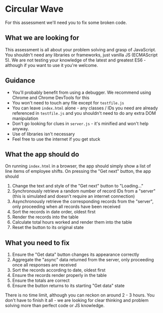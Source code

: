 # Circular Wave #

For this assessment we'll need you to fix some broken code.

## What we are looking for ##

This assessment is all about your problem solving and grasp of JavaScript. You shouldn't need any libraries or frameworks, just vanilla JS (ECMAScript 5). We are not testing your knowledge of the latest and greatest ES6 - although if you want to use it you're welcome.

## Guidance ##

* You'll probably benefit from using a debugger. We recommend using Chrome and Chrome DevTools for this
* You won't need to touch any file except for `testfile.js`
* You can leave `index.html` alone - any classes / IDs you need are already referenced in `testfile.js` and you shouldn't need to do any extra DOM manipulation
* Don't go looking for clues in `server.js` - it's minified and won't help anyway.
* Use of libraries isn't necessary
* Feel free to use the internet if you get stuck

## What the app should do ##

On running `index.html` in a browser, the app should simply show a list of line items of employee shifts. On pressing the "Get next" button, the app should

1. Change the text and style of the "Get next" button to "Loading..."
2. Synchronously retrieve a random number of record IDs from a "server" (this is simulated and doesn't require an internet connection)
3. Asynchronously retrieve the corresponding records from the "server", only proceeding when all records have been received
4. Sort the records in date order, oldest first
5. Render the records into the table
6. Calculate total hours worked and render them into the table
7. Reset the button to its original state

## What you need to fix ##

1. Ensure the "Get data" button changes its appearance correctly
2. Aggregate the "async" data returned from the server, only proceeding once all responses are received
3. Sort the records according to date, oldest first
4. Ensure the records render properly in the table
5. Ensure the totals are correct
6. Ensure the button returns to its starting "Get data" state


There is no time limit, although you can reckon on around 2 - 3 hours. You don't have to finish it all - we are looking for clear thinking and problem solving more than perfect code or JS knowledge.
